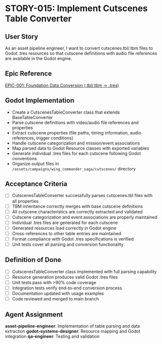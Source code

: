 # STORY-015: Implement Cutscenes Table Converter

## User Story
As an asset pipeline engineer, I want to convert cutscenes.tbl/.tbm files to Godot .tres resources so that cutscene definitions with audio file references are available in the Godot engine.

## Epic Reference
[EPIC-001: Foundation Data Conversion (.tbl/.tbm → .tres)](../epics/EPIC-001-foundation-data-conversion.md)

## Godot Implementation
- Create a CutscenesTableConverter class that extends BaseTableConverter
- Parse cutscene definitions with video/audio file references and properties
- Extract cutscene properties (file paths, timing information, audio references, trigger conditions)
- Handle cutscene categorization and mission/event associations
- Map parsed data to Godot Resource classes with exported variables
- Generate individual .tres files for each cutscene following Godot conventions
- Organize output files in `/assets/campaigns/wing_commander_saga/cutscenes/` directory

## Acceptance Criteria
- [ ] CutscenesTableConverter successfully parses cutscenes.tbl files with all properties
- [ ] TBM inheritance correctly merges with base cutscene definitions
- [ ] All cutscene characteristics are correctly extracted and validated
- [ ] Cutscene categorization and event associations are properly maintained
- [ ] Individual .tres files are generated for each cutscene
- [ ] Generated resources load correctly in Godot engine
- [ ] Cross-references to other table entries are maintained
- [ ] Format compliance with Godot .tres specifications is verified
- [ ] Unit tests cover all parsing and conversion functionality

## Definition of Done
- [ ] CutscenesTableConverter class implemented with full parsing capability
- [ ] Resource generation produces valid Godot .tres files
- [ ] Unit tests pass with >90% code coverage
- [ ] Integration tests verify end-to-end conversion process
- [ ] Documentation updated with usage examples
- [ ] Code reviewed and merged to main branch

## Agent Assignment
**asset-pipeline-engineer**: Implementation of table parsing and data extraction
**godot-systems-designer**: Resource mapping and Godot integration
**qa-engineer**: Testing and validation